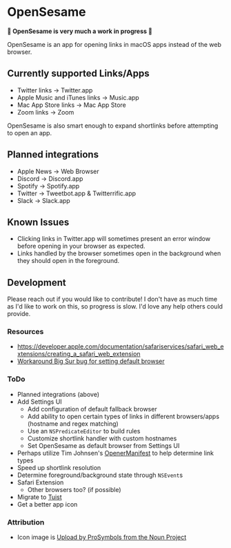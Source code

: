 # OpenSesame

**🚧 OpenSesame is very much a work in progress 🚧**

OpenSesame is an app for opening links in macOS apps instead of the web browser.

## Currently supported Links/Apps

- Twitter links → Twitter.app
- Apple Music and iTunes links → Music.app
- Mac App Store links → Mac App Store
- Zoom links → Zoom

OpenSesame is also smart enough to expand shortlinks before attempting to open an app.

## Planned integrations

- Apple News → Web Browser
- Discord → Discord.app
- Spotify → Spotify.app
- Twitter → Tweetbot.app & Twitterrific.app
- Slack → Slack.app

## Known Issues

- Clicking links in Twitter.app will sometimes present an error window before opening in your browser as expected.
- Links handled by the browser sometimes open in the background when they should open in the foreground.

## Development

Please reach out if you would like to contribute! I don't have as much time as I'd like to work on this, so progress is slow. I'd love any help others could provide.

### Resources

- https://developer.apple.com/documentation/safariservices/safari_web_extensions/creating_a_safari_web_extension
- [Workaround Big Sur bug for setting default browser](https://lapcatsoftware.com/articles/default-browser-bs.html)

### ToDo

- Planned integrations (above)
- Add Settings UI
	- Add configuration of default fallback browser
	- Add ability to open certain types of links in different browsers/apps (hostname and regex matching)
	- Use an `NSPredicateEditor` to build rules
	- Customize shortlink handler with custom hostnames
	- Set OpenSesame as default browser from Settings UI
- Perhaps utilize Tim Johnsen's [OpenerManifest](https://github.com/timonus/OpenerManifest/) to help determine link types
- Speed up shortlink resolution
- Determine foreground/background state through `NSEvent`s
- Safari Extension
	- Other browsers too? (if possible)
- Migrate to [Tuist](https://github.com/tuist/tuist)
- Get a better app icon

### Attribution

- Icon image is [Upload by ProSymbols from the Noun Project](https://thenounproject.com/search/?q=link+arrow&i=521959)
